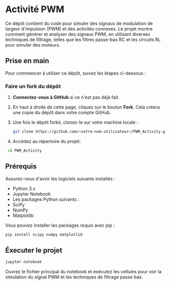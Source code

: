 # Activité PWM

Ce dépôt contient du code pour simuler des signaux de modulation de largeur d'impulsion (PWM) et des activités connexes. Le projet montre comment générer et analyser des signaux PWM, en utilisant diverses techniques de filtrage, telles que les filtres passe-bas RC et les circuits RL pour simuler des moteurs.

## Prise en main

Pour commencer à utiliser ce dépôt, suivez les étapes ci-dessous :

### Faire un fork du dépôt

1. **Connectez-vous à GitHub** si ce n'est pas déjà fait.
2. En haut à droite de cette page, cliquez sur le bouton **Fork**. Cela créera une copie du dépôt dans votre compte GitHub.
3. Une fois le dépôt forké, clonez-le sur votre machine locale :

   ```bash
   git clone https://github.com/<votre-nom-utilisateur>/PWM_Activity.git
   ```
4. Accédez au répertoire du projet:
  ```bash
   cd PWM_Activity
   ``` 
## Prérequis
Assurez-vous d'avoir les logiciels suivants installés :

- Python 3.x
- Jupyter Notebook
- Les packages Python suivants :
- SciPy
- NumPy
- Matplotlib

Vous pouvez installer les packages requis avec pip :
   ```bash
   pip install scipy numpy matplotlib
   ```
## Éxecuter le projet
   ```bash
   jupyter notebook
   ```
Ouvrez le fichier principal du notebook et exécutez les cellules pour voir la simulation du signal PWM et les techniques de filtrage passe bas.
